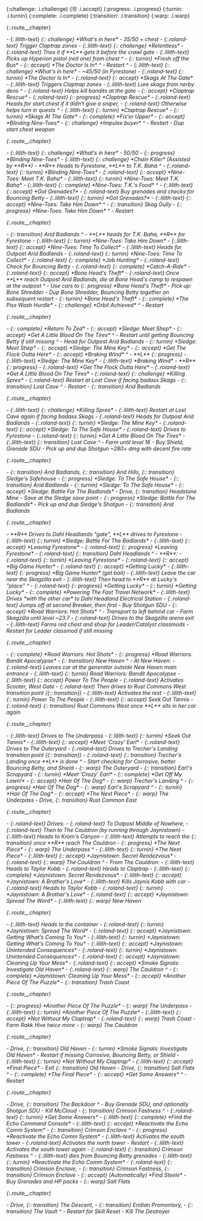 {:challenge: .i.challenge}
{:accept: .i.accept}
{:progress: .i.progress}
{:turnin: .i.turnin}
{:complete: .i.complete}
{:transition: .i.transition}
{:warp: .i.warp}

{:.route__chapter}
<div>
- {:.lilith-text} <i/>{:: challenge} *What's in here* - 35/50 + chest
- {:.roland-text} Trigger Claptrap zones
- {:.lilith-text} <i/>{:: challenge} *Relentless*
  - {:.roland-text} Tries it if **L** gets it before the crawl gate
- {:.lilith-text} Picks up Hyperion pistol (red one) from chest
^
- <i/>{:: turnin} *Fresh off the Bus*
- <i/>{:: accept} *The Doctor Is In*
^
- Restart
^
- {:.lilith-text} <i/>{:: challenge} *What's in here* - ~45/50 (in Fyrestone)
- {:.roland-text} <i/>{:: turnin} *The Doctor Is In*
- {:.roland-text} <i/>{:: accept} *Skags At The Gate*
  - {:.lilith-text} Triggers Claptrap zones
  - {:.lilith-text} Lure skags from nerby dens
^
- {:.roland-text} Helps kill bandits at the gate
- <i/>{:: accept} *Claptrap Rescue*
- {:.roland-text} <i/>{:: progress} *Claptrap Rescue*
  - {:.roland-text} Heads for start chest if it didn't give a sniper,
  - {:.roland-text} Otherwise helps turn in quests
^
- {:.lilith-text} <i/>{:: turnin} *Claptrap Rescue*
- <i/>{:: turnin} *Skags At The Gate*
- <i/>{:: complete} *Fix'er Upper*
- <i/>{:: accept} *Blinding Nine-Toes*
- <i/>{:: challenge} *Impulse buyer*
^
- Restart
  - Dup start chest weapon
</div>

{:.route__chapter}
<div>
- {:.lilith-text} <i/>{:: challenge} *What's in here* - 50/50
- <i/>{:: progress} *Blinding Nine-Toes*
  - {:.lilith-text} <i/>{:: challenge} *Chain Killer* (Assisted by **R**)
- **R** Heads to Fyrestone, **L** to T.K. Baha
^
- {:.roland-text} <i/>{:: turnin} *Blinding Nine-Toes*
- {:.roland-text} <i/>{:: accept} *Nine-Toes: Meet T.K. Baha*
- {:.lilith-text} <i/>{:: turnin} *Nine-Toes: Meet T.K. Baha*
- {:.lilith-text} <i/>{:: complete} *Nine-Toes: T.K.'s Food*
^
- {:.lilith-text} <i/>{:: accept} *Got Grenades?*
- {:.roland-text} Buy grenades and checks for Bouncing Betty
- {:.lilith-text} <i/>{:: turnin} *Got Grenades?*
- {:.lilith-text} <i/>{:: accept} *Nine-Toes: Take Him Down*
^
- <i/>{:: transition} Skag Gully
- <i/>{:: progress} *Nine-Toes: Take Him Down*
^
- Restart
</div>

{:.route__chapter}
<div>
- <i/>{:: transition} Arid Badlands
^
- **L** heads for T.K. Baha, **R** for Fyrestone
- {:.lilith-text} <i/>{:: turnin} *Nine-Toes: Take Him Down*
- {:.lilith-text} <i/>{:: accept} *Nine-Toes: Time To Collect*
- {:.lilith-text} Heads for Outpost Arid Badlands
- {:.roland-text} <i/>{:: turnin} *Nine-Toes: Time To Collect*
- {:.roland-text} <i/>{:: complete} *Job Hunting*
- {:.roland-text} Check for Bouncing Betty
- {:.roland-text} <i/>{:: complete} *Catch-A-Ride*
- {:.roland-text} <i/>{:: accept} *Bone Head's Theft*
- {:.roland-text} Once **L** reach Outpost Arid Badlands, die at Bone Head's camp to respawn at the outpost
^
- Use cars to <i/>{:: progress} *Bone Head's Theft*
  - Pick up: Bone Shredder
  - Dup Bone Shredder, Bouncing Betty together on subsequent restart
- <i/>{:: turnin} *Bone Head's Theft*
- <i/>{:: complete} *The Piss Wash Hurdle*
  - <i/>{:: challenge} *Orbit Achieved*
^
- Restart
</div>

{:.route__chapter}
<div>
- <i/>{:: complete} *Return To Zed*
- <i/>{:: accept} *Sledge: Meet Shep*
- <i/>{:: accept} *Get A Little Blood On The Tires*
^
- Restart until getting Bouncing Betty if still missing
^
- Head for Outpost Arid Badlands
- <i/>{:: turnin} *Sledge: Meet Shep*
- <i/>{:: accept} *Sledge: The Mine Key*
- <i/>{:: accept} *Get The Flock Outta Here*
- <i/>{:: accept} *Braking Wind*
^
- **L** <i/>{:: progress}
  - {:.lilith-text} *Sledge: The Mine Key*
  - {:.lilith-text} *Braking Wind*
- **R** <i/>{:: progress}
  - {:.roland-text} *Get The Flock Outta Here*
  - {:.roland-text} *Get A Little Blood On The Tires*
  - {:.roland-text} <i/>{:: challenge} *Killing Spree*
    - {:.roland-text} Restart at Lost Cave if facing badass Skags
- <i/>{:: transition} Lost Cave
^
- Restart
- <i/>{:: transition} Arid Badlands
</div>

{:.route__chapter}
<div>
- {:.lilith-text} <i/>{:: challenge} *Killing Spree*
  - {:.lilith-text} Restart at Lost Cave again if facing badass Skags
- {:.roland-text} Heads for Outpost Arid Badlands
  - {:.roland-text} <i/>{:: turnin} *Sledge: The Mine Key*
  - {:.roland-text} <i/>{:: accept} *Sledge: To The Safe House*
- {:.roland-text} Drives to Fyrestone
  - {:.roland-text} <i/>{:: turnin} *Get A Little Blood On The Tires*
- {:.lilith-text} <i/>{:: transition} Lost Cave
^
- Farm until level 16
  - Buy Shield, Grenade SDU
  - Pick up and dup Shotgun ~280+ dmg with decent fire rate
</div>

{:.route__chapter}
<div>
- <i/>{:: transition} Arid Badlands, <i/>{:: transition} Arid Hills, <i/>{:: transition} Sledge's Safehouse
  - <i/>{:: progress} *Sledge: To The Safe House*
- <i/>{:: transition} Arid Badlands
  - <i/>{:: turnin} *Sledge: To The Safe House*
  - <i/>{:: accept} *Sledge: Battle For The Badlands*
- Drive, <i/>{:: transition} Headstone Mine
  - Save at the Sledge save point
  - <i/>{:: progress} *Sledge: Battle For The Badlands*
  - Pick up and dup Sledge's Shotgun
- <i/>{:: transition} Arid Badlands
</div>

{:.route__chapter}
<div>
- **R** Drives to Dahl Headlands "gate", **L** drives to Fyrestone
- {:.lilith-text} <i/>{:: turnin} *Sledge: Battle For The Badlands*
- {:.lilith-text} <i/>{:: accept} *Leaving Fyrestone*
- {:.roland-text} <i/>{:: progress} *Leaving Fyrestone*
- {:.roland-text} <i/>{:: transition} Dahl Headlands
^
- **R**:
  - {:.roland-text} <i/>{:: turnin} *Leaving Fyrestone*
  - {:.roland-text} <i/>{:: accept} *Big Game Hunter*
  - {:.roland-text} <i/>{:: accept} *Getting Lucky*
- {:.lilith-text} <i/>{:: progress} *Big Game Hunter* (get bait)
  - {:.lilith-text} Leave the car near the Skagzilla exit
  - {:.lilith-text} Then head to **R** at Lucky's "place"
^
- {:.roland-text} <i/>{:: progress} *Getting Lucky*
- <i/>{:: turnin} *Getting Lucky*
- <i/>{:: complete} *Powering The Fast Travel Network*
  - {:.lilith-text} Drives *with the other car* to Dahl Headland Electrical Station
  - {:.roland-text} Jumps off at second Breaker, then first
- Buy Shotgun SDU
- <i/>{:: accept} *Road Warriors: Hot Shots*
^
- Transport to left behind car
- Farm Skagzilla until level ~23.7
  - {:.roland-text} Drives to the Skagzilla arena exit
  - {:.lilith-text} Farms red chest and shop for Leader/Catalyst classmods
- Restart for Leader classmod if still missing
</div>

{:.route__chapter}
<div>
- <i/>{:: complete} *Road Warriors: Hot Shots*
- <i/>{:: progress} *Road Warriors: Bandit Apocalypse*
- <i/>{:: transition} New Haven
^
- At New Haven:
  - {:.roland-text} Leaves car at the generator outside New Haven main entrance
  - {:.lilith-text} <i/>{:: turnin} Road Warriors: Bandit Apocalypse
  - {:.lilith-text} <i/>{:: accept} Power To The People
  - {:.roland-text} Activates Scooter, West Gate
    - {:.roland-text} Then drives to Rust Commons West transition point (<i/>{:: transition})
  - {:.lilith-text} Activates the rest
  - {:.lilith-text} <i/>{:: turnin} Power To The People
  - {:.lilith-text} <i/>{:: accept} Seek Out Tannis
- {:.roland-text} <i/>{:: transition} Rust Commons West once **L** sits in her car again
</div>

{:.route__chapter}
<div>
- {:.lilith-text} Drives to The Underpass
  - {:.lilith-text} <i/>{:: turnin} *Seek Out Tannis*
  - {:.lilith-text} <i/>{:: accept} *Meet 'Crazy' Earl*
- {:.roland-text} Drives to The Outeryard
- {:.roland-text} Drives to Trecher's Landing transition point (<i/>{:: transition})
  - {:.roland-text} <i/>{:: transition} Trecher's Landing once **L** is done
^
- Start checking for Corrosive, better Bouncing Betty, and Shield
- <i/>{:: warp} The Outeryard
- <i/>{:: transition} Earl's Scrapyard
- <i/>{:: turnin} *Meet 'Crazy' Earl*
- <i/>{:: complete} *Get Off My Lawn!*
- <i/>{:: accept} *Hair Of The Dog*
- <i/>{:: warp} Trecher's Landing
^
- <i/>{:: progress} *Hair Of The Dog*
- <i/>{:: warp} Earl's Scrapyard
^
- <i/>{:: turnin} *Hair Of The Dog*
- <i/>{:: accept} *The Next Piece*
- <i/>{:: warp} The Underpass
- Drive, <i/>{:: transition} Rust Common East
</div>

{:.route__chapter}
<div>
- {:.roland-text} Drives:
  - {:.roland-text} To Outpost Middle of Nowhere,
  - {:.roland-text} Then to The Cauldron (by running through Jaynistown)
- {:.lilith-text} Heads to Krom's Canyon
  - {:.lilith-text} Attempts to reach the <i/>{:: transition} once **R** reach The Cauldron
- <i/>{:: progress} *The Next Piece*
- <i/>{:: warp} The Underpass
^
- {:.lilith-text} <i/>{:: turnin} *The Next Piece*
- {:.lilith-text} <i/>{:: accept} *Jaynistown: Secret Rendezvous*
- {:.roland-text} <i/>{:: warp} The Cauldron
^
- From The Cauldron:
  - {:.lilith-text} Heads to Taylor Kobb
  - {:.roland-text} Heads to Claptrap
  - {:.lilith-text} <i/>{:: complete} *Jaynistown: Secret Rendezvous*
  - {:.lilith-text} <i/>{:: accept} *Jaynistown: A Brother's Love*
- {:.lilith-text} Kills Jaynis Kobb with car
- {:.roland-text} Heads to Taylor Kobb
  - {:.roland-text} <i/>{:: turnin} *Jaynistown: A Brother's Love*
  - {:.roland-text} <i/>{:: accept} *Jaynistown: Spread The Word*
- {:.lilith-text} <i/>{:: warp} New Haven
</div>

{:.route__chapter}
<div>
- {:.lilith-text} Heads to the container
- {:.roland-text} <i/>{:: turnin} *Jaynistown: Spread The Word*
- {:.roland-text} <i/>{:: accept} *Jaynistown: Getting What's Coming To You*
- {:.lilith-text} <i/>{:: turnin} *Jaynistown: Getting What's Coming To You*
- {:.lilith-text} <i/>{:: accept} *Jaynistown: Unintended Consequences*
- {:.roland-text} <i/>{:: turnin} *Jaynistown: Unintended Consequences*
- {:.roland-text} <i/>{:: accept} *Jaynistown: Cleaning Up Your Mess*
- {:.roland-text} <i/>{:: accept} *Smoke Signals: Investigate Old Haven*
- {:.roland-text} <i/>{:: warp} The Cauldron
^
- <i/>{:: complete} *Jaynistown: Cleaning Up Your Mess*
- <i/>{:: accept} *Another Piece Of The Puzzle*
- <i/>{:: transition} Trash Coast
</div>

{:.route__chapter}
<div>
- <i/>{:: progress} *Another Piece Of The Puzzle*
- <i/>{:: warp} The Underpass
  - {:.lilith-text} <i/>{:: turnin} *Another Piece Of The Puzzle*
  - {:.lilith-text} <i/>{:: accept} *Not Without My Claptrap*
  - {:.roland-text} <i/>{:: warp} Trash Coast
- Farm Rakk Hive twice more
- <i/>{:: warp} The Cauldron
</div>

{:.route__chapter}
<div>
- Drive, <i/>{:: transition} Old Haven
- <i/>{:: turnin} *Smoke Signals: Investigate Old Haven*
- Restart if missing Corrosive, Bouncing Betty, or Shield
- {:.lilith-text} <i/>{:: turnin} *Not Without My Claptrap*
- {:.lilith-text} <i/>{:: accept} *Final Piece*
- Exit <i/>{:: transition} Old Haven
- Drive, <i/>{:: transition} Salt Flats
^
- <i/>{:: complete} *The Final Piece*
- <i/>{:: accept} *Get Some Answers*
^
- Restart
</div>

{:.route__chapter}
<div>
- Drive, <i/>{:: transition} The Backdoor
^
- Buy Grenade SDU, and optionally Shotgun SDU
- Kill McCloud
- <i/>{:: transition} Crimson Fastness
^
- {:.roland-text} <i/>{:: turnin} *Get Some Answers*
- {:.lilith-text} <i/>{:: complete} *Find the Echo Command Console*
- {:.lilith-text} <i/>{:: accept} *Reactivate the Echo Comm System*
- <i/>{:: transition} Crimson Enclave
^
- <i/>{:: progress} *Reactivate the Echo Comm System*
  - {:.lilith-text} Activates the south tower
  - {:.roland-text} Activates the north tower
  - Restart
  - {:.lilith-text} Activates the south tower again
  - {:.roland-text} <i/>{:: transition} Crimson Fastness
^
- {:.lilith-text} dies from Bouncing Betty grenades
  - {:.lilith-text} <i/>{:: turnin} *Reactivate the Echo Comm System*
- {:.roland-text} <i/>{:: transition} Crimson Enclave,
  - <i/>{:: transition} Crimson Fastness, <i/>{:: transition} Crimson Enclave
  - <i/>{:: accept} (Automatically) *Find Steele*
- Buy Grenades and HP packs
- <i/>{:: warp} Salt Flats
</div>

{:.route__chapter}
<div>
- Drive, <i/>{:: transition} The Descent,
  - <i/>{:: transition} Eridian Promontory,
  - <i/>{:: transition} The Vault
^
- Restart for Skill Reset
- Kill The Destroyer
</div>
